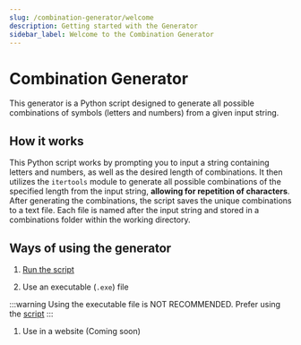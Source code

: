 ```yaml
---
slug: /combination-generator/welcome
description: Getting started with the Generator
sidebar_label: Welcome to the Combination Generator
---
```


# Combination Generator

This generator is a Python script designed to generate all possible combinations of symbols (letters and numbers) from a given input string. 

## How it works

This Python script works by prompting you to input a string containing letters and numbers, 
as well as the desired length of combinations.
It then utilizes the `itertools` module to generate all possible combinations of the specified length from the input string, **allowing for repetition of characters**. After generating the combinations,
the script saves the unique combinations to a text file. Each file is named after the input string and stored in a combinations folder within the working directory.

## Ways of using the generator

1. [Run the script](getting-started/running-the-script)


2. Use an executable (`.exe`) file

:::warning
Using the executable file is NOT RECOMMENDED. Prefer using the [script](https://github.com/PetarMc1/combination-generator/tree/v1.0.0)
:::


1. Use in a website (Coming soon)